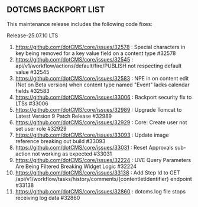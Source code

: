 ## DOTCMS BACKPORT LIST

This maintenance release includes the following code fixes:

Release-25.07.10 LTS

1. https://github.com/dotCMS/core/issues/32578 : Special characters in key being removed for a key value field on a content type #32578
2. https://github.com/dotCMS/core/issues/32545 : api/v1/workflow/actions/default/fire/PUBLISH not respecting default value #32545
3. https://github.com/dotCMS/core/issues/32583 : NPE in on content edit (Not on Beta version) when content type named "Event" lacks calendar fields #32583
4. https://github.com/dotCMS/core/issues/33006 : Backport security fix to LTSs #33006
5. https://github.com/dotCMS/core/issues/32989 : Upgrade Tomcat to Latest Version 9 Patch Release #32989
6. https://github.com/dotCMS/core/issues/32929 : Core: Create user not set user role #32929
7. https://github.com/dotCMS/core/issues/33093 : Update image reference breaking out build #33093
8. https://github.com/dotCMS/core/issues/33031 : Reset Approvals sub-action not working as expected #33031
9. https://github.com/dotCMS/core/issues/32224 : UVE Query Parameters Are Being Filtered Breaking Widget Logic #32224
10. https://github.com/dotCMS/core/issues/33138 : Add Step Id to GET /api/v1/workflow/tasks/history/comments/{contentletIdentifier} endpoint #33138
11. https://github.com/dotCMS/core/issues/32860 : dotcms.log file stops receiving log data #32860